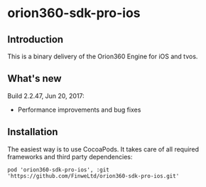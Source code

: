 orion360-sdk-pro-ios
==================

Introduction
-------

This is a binary delivery of the Orion360 Engine for iOS and tvos.

What's new
-------
Build 2.2.47, Jun 20, 2017:
* Performance improvements and bug fixes

Installation
-------

The easiest way is to use CocoaPods. It takes care of all required frameworks and third party dependencies:

```
pod 'orion360-sdk-pro-ios', :git 'https://github.com/FinweLtd/orion360-sdk-pro-ios.git'
```
